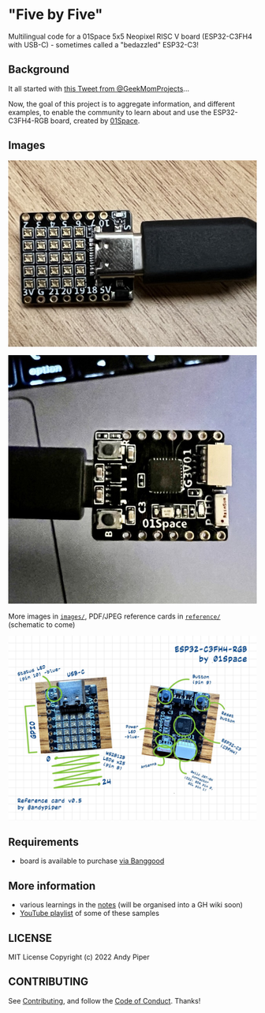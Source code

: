 # "Five by Five"

Multilingual code for a 01Space 5x5 Neopixel RISC V board (ESP32-C3FH4 with USB-C) - sometimes called a "bedazzled" ESP32-C3!

## Background

It all started with [this Tweet from @GeekMomProjects](https://twitter.com/GeekMomProjects/status/1479210241807900676)...

Now, the goal of this project is to aggregate information, and different examples, to enable the community to learn about and use the ESP32-C3FH4-RGB board, created by [01Space](https://github.com/01Space).

## Images

![01Space board](images/board-neopixels.jpeg)

![01Space board reverse](images/board-chips.jpeg)

More images in [`images/`](images/), PDF/JPEG reference cards in [`reference/`](reference/) (schematic to come)

![Annotated board](/reference/ESP32-C3FH4-RGB-reference.jpeg)

## Requirements

- board is available to purchase [via Banggood](https://banggood.com/ESP32-C3-Development-Board-RISC-V-WiFi-Bluetooth-IoT-Development-Board-Compatible-with-Python-p-1914005.html)

## More information

- various learnings in the [notes](notes.md) (will be organised into a GH wiki soon)
- [YouTube playlist](https://www.youtube.com/watch?v=SQO4Dn0vE3k&list=PLBlxSZoETPB-GN-FPKTdkK5IxIUz5LEIO) of some of these samples

## LICENSE

MIT License Copyright (c) 2022 Andy Piper

## CONTRIBUTING

See [Contributing](./CONTRIBUTING.md), and follow the [Code of Conduct](.github/CODE_OF_CONDUCT.md). Thanks!
